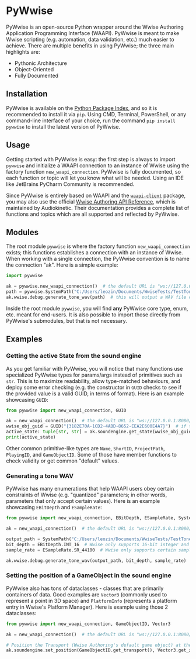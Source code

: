 # PyWwise

PyWwise is an open-source Python wrapper around the Wwise Authoring Application Programming Interface (WAAPI). PyWwise 
is meant to make Wwise scripting (e.g. automation, data validation, etc.) much easier to achieve. There are multiple 
benefits in using PyWwise; the three main highlights are:

- Pythonic Architecture
- Object-Oriented
- Fully Documented

## Installation

PyWwise is available on the [Python Package Index](https://pypi.org/project/pywwise/), and so it is recommended to 
install it via `pip`. Using CMD, Terminal, PowerShell, or any command-line interface of your choice, run the command 
`pip install pywwise` to install the latest version of PyWwise.

## Usage

Getting started with PyWwise is easy: the first step is always to import `pywwise` and initialize a WAAPI connection to 
an instance of Wwise using the factory function `new_waapi_connection`. PyWwise is fully documented, so each function 
or topic will let you know what will be needed. Using an IDE like JetBrains PyCharm Community is recommended.

Since PyWwise is entirely based on WAAPI and the [`waapi-client`](https://pypi.org/project/waapi-client/) package, you 
may also use the official [Wwise Authoring API Reference](https://www.audiokinetic.com/library/edge/?source=SDK&id=waapi_index.html), 
which is maintained by Audiokinetic. Their documentation provides a complete list of functions and topics which are all 
supported and reflected by PyWwise.

## Modules

The root module `pywwise` is where the factory function `new_waapi_connection` exists; this functions establishes a 
connection with an instance of Wwise. When working with a single connection, the PyWwise convention is to name the 
connection "ak". Here is a simple example:

```python
import pywwise

ak = pywwise.new_waapi_connection()  # the default URL is "ws://127.0.0.1:8080/waapi"
path = pywwise.SystemPath("C:/Users/leozin/Documents/WwiseTests/TestTone.wav")  # SystemPath is an alias of pathlib.Path
ak.wwise.debug.generate_tone_wav(path)  # this will output a WAV file containing a tone!
```

Inside the root module `pywwise`, you will find **any** PyWwise core type, enum, etc. meant for end-users. It is also 
possible to import those directly from PyWwise's submodules, but that is not necessary.

## Examples

### Getting the active State from the sound engine
As you get familiar with PyWwise, you will notice that many functions use specialized PyWwise types for params/args 
instead of primitives such as `str`. This is to maximize readability, allow type-matched behaviours, and deploy some 
error checking (e.g. the constructor in `GUID` checks to see if the provided value is a valid GUID, in terms of format). 
Here is an example showcasing `GUID`:

```python
from pywwise import new_waapi_connection, GUID

ak = new_waapi_connection()  # the default URL is "ws://127.0.0.1:8080/waapi"
wwise_obj_guid = GUID("{3182E70A-1CD2-4ABD-8652-EEA2E600E4A7}")  # if the GUID is invalid, a ValueError is thrown
active_state: tuple[str, str] = ak.soundengine.get_state(wwise_obj_guid)  # the type hint is for readability only
print(active_state)
```

Other common primitive-like types are `Name`, `ShortID`, `ProjectPath`, `PlayingID`, and `GameObjectID`. Some of those 
have member functions to check validity or get common "default" values.

### Generating a tone WAV
PyWwise has many enumerations that help WAAPI users obey certain constraints of Wwise (e.g. "quantized" parameters; in 
other words, parameters that only accept certain values). Here is an example showcasing `EBitDepth` and `ESampleRate`:

```python
from pywwise import new_waapi_connection, EBitDepth, ESampleRate, SystemPath

ak = new_waapi_connection()  # the default URL is "ws://127.0.0.1:8080/waapi"

output_path = SystemPath("C:/Users/leozin/Documents/WwiseTests/TestTone.wav")
bit_depth = EBitDepth.INT_16  # Wwise only supports 16-bit integer and 32-bit float; EBitDepth enumerates those options.
sample_rate = ESampleRate.SR_44100  # Wwise only supports certain sample rates; ESampleRate enumerates all options.

ak.wwise.debug.generate_tone_wav(output_path, bit_depth, sample_rate)
```

### Setting the position of a GameObject in the sound engine
PyWwise also has tons of dataclasses - classes that are primarily containers of data. Good examples are `Vector3` 
(commonly used to represent a point in 3D space) and `PlatformInfo` (represents a platform entry in Wwise's Platform 
Manager). Here is example using those 2 dataclasses:

```python
from pywwise import new_waapi_connection, GameObjectID, Vector3

ak = new_waapi_connection()  # the default URL is "ws://127.0.0.1:8080/waapi"

# Position the Transport (Wwise Authoring's default game object) at the world's origin (centre) point.
ak.soundengine.set_position(GameObjectID.get_transport(), Vector3.get_zero(), Vector3.get_zero())
```

